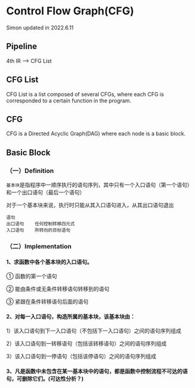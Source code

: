 # Control Flow Graph(CFG)
Simon updated in 2022.6.11

## Pipeline
4th IR --> CFG List

## CFG List
CFG List is a list composed of several CFGs, where each CFG is corresponded to a certain function in the program.

## CFG
CFG is a Directed Acyclic Graph(DAG) where each node is a basic block.

## Basic Block 
### （一）Definition
`基本块`是指程序中一顺序执行的语句序列，其中只有一个入口语句（第一个语句）和一个出口语句（最后一个语句）

对于一个基本块来说，执行时只能从其入口语句进入，从其出口语句退出

```
语句
出口语句	任何控制转移四元式
入口语句	所转向的目标语句
```

### （二）Implementation
#### 1、求函数中各个基本块的入口语句。
① 函数的第一个语句

② 能由条件或无条件转移语句转移到的语句

③ 紧跟在条件转移语句后面的语句

#### 2、对每一入口语句，构造所属的基本块，该基本块由：
1）该入口语句到下一入口语句（不包括下一入口语句）之间的语句序列组成

2）该入口语句到一转移语句（包括该转移语句）之间的语句序列组成

3）该入口语句到一停语句（包括该停语句）之间的语句序列组成

#### 3、凡是函数中未包含在某一基本块中的语句，都是函数中控制流程不可达的语句，可删除它们。(可达性分析？)
